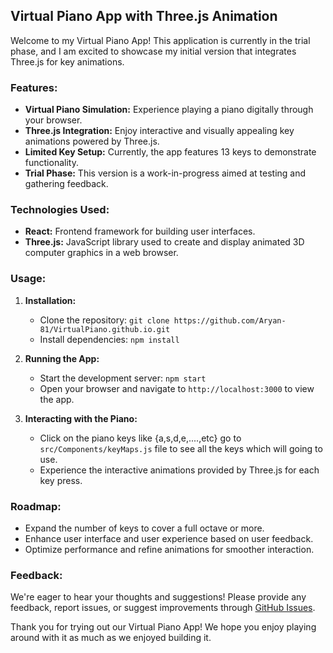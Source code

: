 ## Virtual Piano App with Three.js Animation

Welcome to my Virtual Piano App! This application is currently in the trial phase, and I am excited to showcase my initial version that integrates Three.js for key animations.

### Features:
- **Virtual Piano Simulation:** Experience playing a piano digitally through your browser.
- **Three.js Integration:** Enjoy interactive and visually appealing key animations powered by Three.js.
- **Limited Key Setup:** Currently, the app features 13 keys to demonstrate functionality.
- **Trial Phase:** This version is a work-in-progress aimed at testing and gathering feedback.

### Technologies Used:
- **React:** Frontend framework for building user interfaces.
- **Three.js:** JavaScript library used to create and display animated 3D computer graphics in a web browser.

### Usage:
1. **Installation:**
   - Clone the repository: `git clone https://github.com/Aryan-81/VirtualPiano.github.io.git`
   - Install dependencies: `npm install`

2. **Running the App:**
   - Start the development server: `npm start`
   - Open your browser and navigate to `http://localhost:3000` to view the app.

3. **Interacting with the Piano:**
   - Click on the piano keys like {a,s,d,e,....,etc} go to `src/Components/keyMaps.js` file to see all the keys which will going to use.
   - Experience the interactive animations provided by Three.js for each key press.

### Roadmap:
- Expand the number of keys to cover a full octave or more.
- Enhance user interface and user experience based on user feedback.
- Optimize performance and refine animations for smoother interaction.

### Feedback:
We're eager to hear your thoughts and suggestions! Please provide any feedback, report issues, or suggest improvements through [GitHub Issues](https://github.com/yourusername/your-repository/issues).


<!-- #### Hosting:
This app is hosted on GitHub. You can access it at [GitHub Pages](). -->

Thank you for trying out our Virtual Piano App! We hope you enjoy playing around with it as much as we enjoyed building it.










